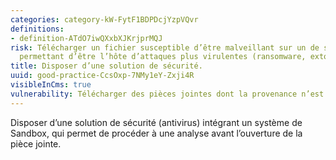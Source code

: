 ```yaml
---
categories: category-kW-FytF1BDPDcjYzpVQvr
definitions:
- definition-ATdO7iwQXxbXJKrjprMQJ
risk: Télécharger un fichier susceptible d’être malveillant sur un de ses appareils,
  permettant d’être l’hôte d’attaques plus virulentes (ransomware, extorsion).
title: Disposer d’une solution de sécurité.
uuid: good-practice-CcsOxp-7NMy1eY-Zxji4R
visibleInCms: true
vulnerability: Télécharger des pièces jointes dont la provenance n’est pas sûre.
---
```


Disposer d’une solution de sécurité (antivirus) intégrant un système de
Sandbox, qui permet de procéder à une analyse avant l’ouverture de la pièce
jointe.